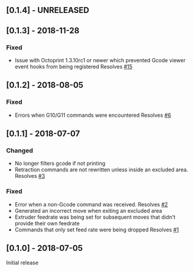 
## [0.1.4] - UNRELEASED

## [0.1.3] - 2018-11-28

### Fixed
- Issue with Octoprint 1.3.10rc1 or newer which prevented Gcode viewer event hooks from being registered
  Resolves [#15](https://github.com/bradcfisher/OctoPrint-ExcludeRegionPlugin/issues/15)

## [0.1.2] - 2018-08-05

### Fixed
- Errors when G10/G11 commands were encountered
  Resolves [#6](https://github.com/bradcfisher/OctoPrint-ExcludeRegionPlugin/issues/6)

## [0.1.1] - 2018-07-07

### Changed
- No longer filters gcode if not printing
- Retraction commands are not rewritten unless inside an excluded area.
  Resolves [#3](https://github.com/bradcfisher/OctoPrint-ExcludeRegionPlugin/issues/3)

### Fixed
- Error when a non-Gcode command was received.
  Resolves [#2](https://github.com/bradcfisher/OctoPrint-ExcludeRegionPlugin/issues/2)
- Generated an incorrect move when exiting an excluded area
- Extruder feedrate was being set for subsequent moves that didn't provide their own feedrate
- Commands that only set feed rate were being dropped
  Resolves [#1](https://github.com/bradcfisher/OctoPrint-ExcludeRegionPlugin/issues/1)

## [0.1.0] - 2018-07-05

Initial release
